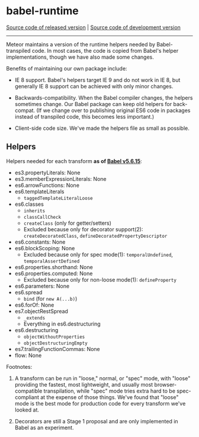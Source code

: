 # babel-runtime
[Source code of released version](https://github.com/meteor/meteor/tree/master/packages/babel-runtime) | [Source code of development version](https://github.com/meteor/meteor/tree/devel/packages/babel-runtime)
***

Meteor maintains a version of the runtime helpers needed by Babel-transpiled code.
In most cases, the code is copied from Babel's helper implementations, though we
have also made some changes.

Benefits of maintaining our own package include:

* IE 8 support.  Babel's helpers target IE 9 and do not work in IE 8, but generally
  IE 8 support can be achieved with only minor changes.

* Backwards-compatibility.  When the Babel compiler changes, the helpers sometimes
  change.  Our Babel package can keep old helpers for back-compat.  (If we change
  over to publishing original ES6 code in packages instead of transpiled code, this
  becomes less important.)

* Client-side code size.  We've made the helpers file as small as possible.

## Helpers

Helpers needed for each transform **as of [Babel v5.6.15](https://github.com/babel/babel/tree/a1a46882fddc596a47e0e29017c5440ab6d7d9c0/src/babel/transformation/transformers)**:

* es3.propertyLiterals: None
* es3.memberExpressionLiterals: None
* es6.arrowFunctions: None
* es6.templateLiterals
  * `taggedTemplateLiteralLoose`
* es6.classes
  * `inherits`
  * `classCallCheck`
  * `createClass` (only for getter/setters)
  * Excluded because only for decorator support(2): `createDecoratedClass`, `defineDecoratedPropertyDescriptor`
* es6.constants: None
* es6.blockScoping: None
  * Excluded because only for spec mode(1): `temporalUndefined`, `temporalAssertDefined`
* es6.properties.shorthand: None
* es6.properties.computed: None
  * Excluded because only for non-loose mode(1): `defineProperty`
* es6.parameters: None
* es6.spread
  * `bind` (for `new A(...b)`)
* es6.forOf: None
* es7.objectRestSpread
  * `_extends`
  * Everything in es6.destructuring
* es6.destructuring
  * `objectWithoutProperties`
  * `objectDestructuringEmpty`
* es7.trailingFunctionCommas: None
* flow: None

Footnotes:

1. A transform can be run in "loose," normal, or "spec" mode, with "loose" providing
   the fastest, most lightweight, and usually most browser-compatible transpilation,
   while "spec" mode tries extra hard to be spec-compliant at the expense of those
   things.  We've found that "loose" mode is the best mode for production code for
   every transform we've looked at.

2. Decorators are still a Stage 1 proposal and are only implemented in Babel as
   an experiment.
